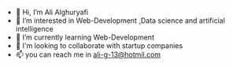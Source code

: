 - 👋 Hi, I’m Ali Alghuryafi
- 👀 I’m interested in Web-Development ,Data science and artificial intelligence
- 🌱 I’m currently learning Web-Development
- 💞️ I'm looking to collaborate with startup companies 
- 📫 you can reach me in ali-g-13@hotmil.com

<!---
Ghuryafi/Ghuryafi is a ✨ special ✨ repository because its `README.md` (this file) appears on your GitHub profile.
You can click the Preview link to take a look at your changes.
--->
